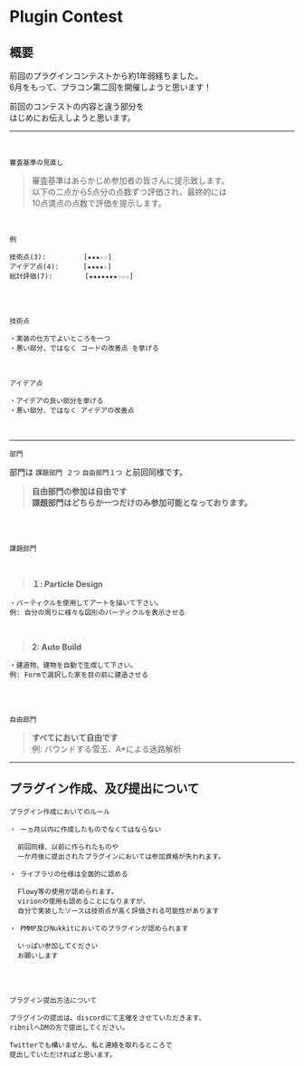 # Plugin Contest  

## 概要  

前回のプラグインコンテストから約1年弱経ちました。  
6月をもって、プラコン第二回を開催しようと思います！

前回のコンテストの内容と違う部分を  
はじめにお伝えしようと思います。

***

<br>

```
審査基準の見直し
```  

> 審査基準はあらかじめ参加者の皆さんに提示致します。  
> 以下の二点から5点分の点数ずつ評価され、最終的には  
> 10点満点の点数で評価を提示します。  

<br>

`例`  

```
技術点(3):　　　 　　[★★★☆☆]  
アイデア点(4): 　　　[★★★★☆]  
総計評価(7): 　　  　[★★★★★★★☆☆☆]
```  

<br>
<br>

`技術点`  

```
・実装の仕方でよいところを一つ  
・悪い部分、ではなく コードの改善点 を挙げる
```  

<br>
    
`アイデア点`  

```
・アイデアの良い部分を挙げる
・悪い部分、ではなく アイデアの改善点
```  

<br>

***

`部門`  

部門は `課題部門 ２つ` `自由部門１つ` と前回同様です。  
> **自由部門の参加は自由です**  
> **課題部門はどちらか一つだけのみ参加可能となっております。**

<br>
<br>

```
課題部門
```  

<br>
  
> **１: Particle Design**  

```
・パーティクルを使用してアートを描いて下さい。
例: 自分の周りに様々な図形のパーティクルを表示させる
```  

<br>

> **2: Auto Build**  

```
・建造物、建物を自動で生成して下さい。
例: Formで選択した家を目の前に建造させる
```  

<br>
<br>

```
自由部門
```  

> **すべてにおいて自由です**  
> 例: バウンドする雪玉、A*による迷路解析  

***

## プラグイン作成、及び提出について  

`プラグイン作成においてのルール`  

```
・ 一ヵ月以内に作成したものでなくてはならない  
  
  前回同様、以前に作られたものや  
  一か月後に提出されたプラグインにおいては参加資格が失われます。
```

```
・ ライブラリの仕様は全面的に認める

  Flowy等の使用が認められます。
  virionの使用も認めることになりますが、  
  自分で実装したソースは技術点が高く評価される可能性があります
```

```
・ PMMP及びNukkitにおいてのプラグインが認められます

  いっぱい参加してください
  お願いします
```

<br>
<br>

`プラグイン提出方法について`

```
プラグインの提出は、discordにて主催をさせていただきます、
ribnilへDMの方で提出してください。

Twitterでも構いません、私と連絡を取れるところで
提出していただければと思います。
```